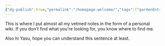 ```yaml
---
{"dg-publish":true,"permalink":"/homepage-welcome/","tags":["gardenEntry"]}
---
```


This is where I put almost all my vetmed notes in the form of a personal wiki. If you don't find what you're looking for, you know where to find me.

Also hi Yasu, hope you can understand this sentence at least.
